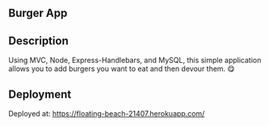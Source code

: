 ## Burger App

## Description

Using MVC, Node, Express-Handlebars, and MySQL, this simple application allows you to add burgers you want to eat and then devour them. :yum:

## Deployment

Deployed at: https://floating-beach-21407.herokuapp.com/
